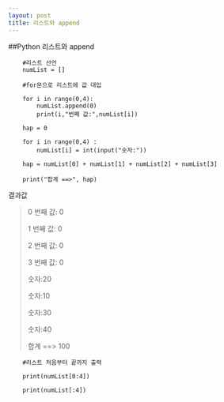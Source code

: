 ```yaml
---
layout: post
title: 리스트와 append
---
```


##Python 리스트와 append

        #리스트 선언
        numList = []

        #for문으로 리스트에 값 대입

        for i in range(0,4):
            numList.append(0)
            print(i,"번째 값:",numList[i])

        hap = 0

        for i in range(0,4) :
            numList[i] = int(input("숫자:"))

        hap = numList[0] + numList[1] + numList[2] + numList[3]

        print("합계 ==>", hap)
        
결과값

> 0 번째 값: 0
> 
> 1 번째 값: 0
> 
> 2 번째 값: 0
> 
> 3 번째 값: 0
> 
> 숫자:20
> 
> 숫자:10
> 
> 숫자:30
> 
> 숫자:40
> 
> 합계 ==> 100

        #리스트 처음부터 끝까지 출력

        print(numList[0:4])

        print(numList[:4])





